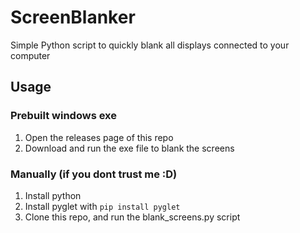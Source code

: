 # ScreenBlanker
Simple Python script to quickly blank all displays connected to your computer
## Usage
### Prebuilt windows exe
1. Open the releases page of this repo
2. Download and run the exe file to blank the screens
### Manually (if you dont trust me :D)
1. Install python
2. Install pyglet with `pip install pyglet`
2. Clone this repo, and run the blank_screens.py script
